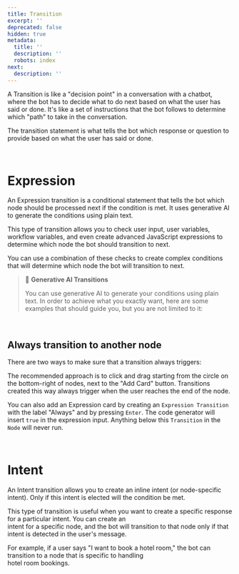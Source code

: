 ```yaml
---
title: Transition
excerpt: ''
deprecated: false
hidden: true
metadata:
  title: ''
  description: ''
  robots: index
next:
  description: ''
---
```

A Transition is like a "decision point" in a conversation with a chatbot, where the bot has to decide what to do next based on what the user has said or done. It's like a set of instructions that the bot follows to determine which "path" to take in the conversation.

The transition statement is what tells the bot which response or question to provide based on what the user has said or done.

<br />

# Expression

An Expression transition is a conditional statement that tells the bot which node should be processed next if the condition is met. It uses generative AI to generate the conditions using plain text.

This type of transition allows you to check user input, user variables, workflow variables, and even create advanced JavaScript expressions to determine which node the bot should transition to next.

You can use a combination of these checks to create complex conditions that will determine which node the bot will transition to next.

> 📘 **Generative AI Transitions**
> 
> You can use generative AI to generate your conditions using plain text. In order to achieve what you exactly want, here are some examples that should guide you, but you are not limited to it:

<br />

## Always transition to another node

There are two ways to make sure that a transition always triggers:

The recommended approach is to click and drag starting from the circle on the bottom-right of nodes, next to the "Add Card" button. Transitions created this way always trigger when the user reaches the end of the node.

You can also add an Expression card by creating an `Expression Transition` with the label "Always" and by pressing `Enter`. The code generator will insert `true` in the expression input. Anything below this `Transition` in the `Node` will never run. 

<br />

# Intent

An Intent transition allows you to create an inline intent (or node-specific intent). Only if this intent is elected will the condition be met.

This type of transition is useful when you want to create a specific response for a particular intent. You can create an  
intent for a specific node, and the bot will transition to that node only if that intent is detected in the user's message.

For example, if a user says "I want to book a hotel room," the bot can transition to a node that is specific to handling  
hotel room bookings.